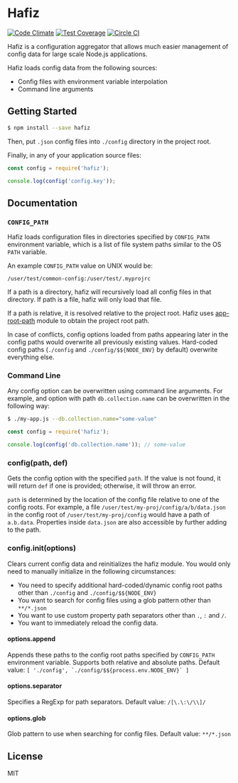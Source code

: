 # Hafiz

[![Code Climate][2]][3]
[![Test Coverage][4]][5]
[![Circle CI][6]][7]

Hafiz is a configuration aggregator that allows much easier management of config
data for large scale Node.js applications.

Hafiz loads config data from the following sources:

 - Config files with environment variable interpolation
 - Command line arguments


## Getting Started

```sh
$ npm install --save hafiz
```

Then, put `.json` config files into `./config` directory in the project root.

Finally, in any of your application source files:
```js
const config = require('hafiz');

console.log(config('config.key'));
```

## Documentation

### `CONFIG_PATH`
Hafiz loads configuration files in directories specified by `CONFIG_PATH` environment
variable, which is a list of file system paths similar to the OS `PATH` variable.

An example `CONFIG_PATH` value on UNIX would be:
```
/user/test/common-config:/user/test/.myprojrc
```

If a path is a directory, hafiz will recursively load all config files in that
directory. If path is a file, hafiz will only load that file.

If a path is relative, it is resolved relative to the project root. Hafiz uses
[app-root-path][1] module to obtain the project root path.

In case of conflicts, config options loaded from paths appearing later in the
config paths would overwrite all previously existing values. Hard-coded config
paths (`./config` and `./config/$${NODE_ENV}` by default) overwrite everything
else.

### Command Line
Any config option can be overwritten using command line arguments. For example,
and option with path `db.collection.name` can be overwritten in the following way:
```sh
$ ./my-app.js --db.collection.name="some-value"
```
```js
const config = require('hafiz');

console.log(config('db.collection.name')); // some-value
```

### config(path, def)
Gets the config option with the specified `path`. If the value is not found,
it will return `def` if one is provided; otherwise, it will throw an error.

`path` is determined by the location of the config file relative to one of the
config roots. For example, a file `/user/test/my-proj/config/a/b/data.json`
in the config root of `/user/test/my-proj/config` would have a path of
`a.b.data`. Properties inside `data.json` are also accessible by further adding
to the path.

### config.init(options)
Clears current config data and reinitializes the hafiz module. You would only need
to manually initialize in the following circumstances:

 - You need to specify additional hard-coded/dynamic config root paths other than
   `./config` and `./config/$${NODE_ENV}`
 - You want to search for config files using a glob pattern other than `**/*.json`
 - You want to use custom property path separators other than `.`, `:` and `/`.
 - You want to immediately reload the config data.

#### options.append
Appends these paths to the config root paths specified by `CONFIG_PATH` environment
variable. Supports both relative and absolute paths. Default value: ```[
  './config',
  `./config/$${process.env.NODE_ENV}`
]```

#### options.separator
Specifies a RegExp for path separators. Default value: `/[\.\:\/\\]/`

#### options.glob
Glob pattern to use when searching for config files. Default value: `**/*.json`

## License

MIT

[1]: https://www.npmjs.com/package/app-root-path
[2]: https://codeclimate.com/github/jluchiji/node-hafiz/badges/gpa.svg
[3]: https://codeclimate.com/github/jluchiji/node-hafiz
[4]: https://codeclimate.com/github/jluchiji/node-hafiz/badges/coverage.svg
[5]: https://codeclimate.com/github/jluchiji/node-hafiz/coverage
[6]: https://circleci.com/gh/jluchiji/node-hafiz.svg?style=shield
[7]: https://circleci.com/gh/jluchiji/node-hafiz
